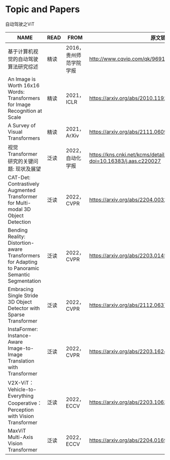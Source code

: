 # Topic and Papers

自动驾驶之ViT

| NAME                                                         | READ | FROM                   | 原文链接                                                     |
| ------------------------------------------------------------ | ---- | ---------------------- | ------------------------------------------------------------ |
| 基于计算机视觉的自动驾驶算法研究综述                         | 精读 | 2016，贵州师范学院学报 | http://www.cqvip.com/qk/96913a/20166/670303538.html          |
| An Image is Worth 16x16 Words: Transformers for Image Recognition at Scale | 精读 | 2021，ICLR             | https://arxiv.org/abs/2010.11929                             |
| A Survey of Visual Transformers                              | 精读 | 2021，ArXiv            | https://arxiv.org/abs/2111.06091                             |
| 视觉 Transformer 研究的关键问题: 现状及展望                  | 泛读 | 2022，自动化学报       | https://kns.cnki.net/kcms/detail/detail.aspx?doi=10.16383/j.aas.c220027 |
| CAT-Det: Contrastively Augmented Transformer for Multi-modal 3D Object Detection | 泛读 | 2022，CVPR             | https://arxiv.org/abs/2204.00325                             |
| Bending Reality: Distortion-aware Transformers for Adapting to Panoramic Semantic Segmentation | 泛读 | 2022，CVPR             | https://arxiv.org/abs/2203.01452                             |
| Embracing Single Stride 3D Object Detector with Sparse Transformer | 泛读 | 2022，CVPR             | https://arxiv.org/abs/2112.06375v1                           |
| InstaFormer: Instance-Aware Image-to-Image Translation with Transformer | 泛读 | 2022，CVPR             | https://arxiv.org/abs/2203.16248v1                           |
| V2X-ViT：Vehicle-to-Everything Cooperative：Perception with Vision Transformer | 泛读 | 2022，ECCV             | https://arxiv.org/abs/2203.10638                             |
| MaxViT Multi-Axis Vision Transformer                         | 泛读 | 2022，ECCV             | https://arxiv.org/abs/2204.01697                             |

  